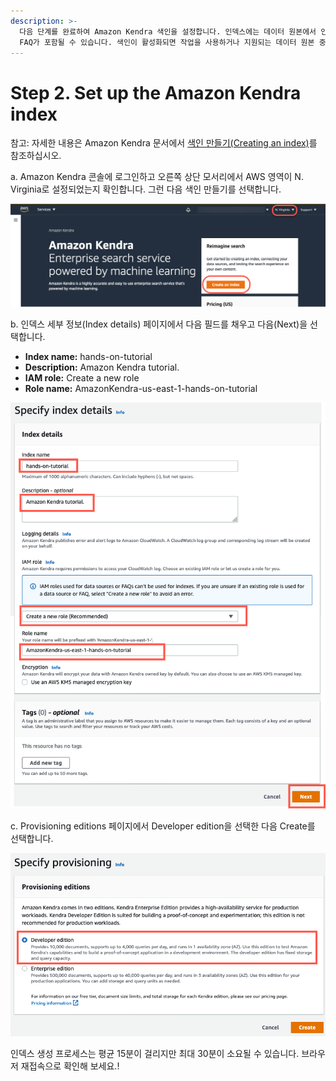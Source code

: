 ```yaml
---
description: >-
  다음 단계를 완료하여 Amazon Kendra 색인을 설정합니다. 인덱스에는 데이터 원본에서 인덱싱된 문서, 인덱스에 직접 추가되는 문서 및
  FAQ가 포함될 수 있습니다. 색인이 활성화되면 작업을 사용하거나 지원되는 데이터 원본 중 하나를 사용하여 문서를 색인화할 수 있습니다.
---
```


# Step 2. Set up the Amazon Kendra index

참고: 자세한 내용은 Amazon Kendra 문서에서 [색인 만들기(Creating an index)](https://docs.aws.amazon.com/kendra/latest/dg/create-index.html)를 참조하십시오.

a. Amazon Kendra 콘솔에 로그인하고 오른쪽 상단 모서리에서 AWS 영역이 N. Virginia로 설정되었는지 확인합니다. 그런 다음 색인 만들기를 선택합니다.

![](<.gitbook/assets/image (12).png>)

b. 인덱스 세부 정보(Index details) 페이지에서 다음 필드를 채우고 다음(Next)을 선택합니다.

* **Index name:** hands-on-tutorial
* **Description:** Amazon Kendra tutorial.
* **IAM role:** Create a new role
* **Role name:** AmazonKendra-us-east-1-hands-on-tutorial

![](<.gitbook/assets/image (32).png>)

c. Provisioning editions 페이지에서 Developer edition을 선택한 다음 Create를 선택합니다.

![](<.gitbook/assets/image (25).png>)

인덱스 생성 프로세스는 평균 15분이 걸리지만 최대 30분이 소요될 수 있습니다. 브라우저 재접속으로 확인해 보세요.!
